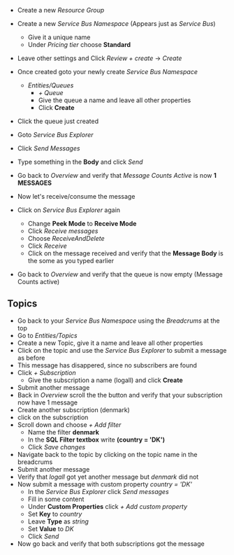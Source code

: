 - Create a new *Resource Group*
- Create a new *Service Bus Namespace* (Appears just as *Service Bus*)
   - Give it a unique name
   - Under *Pricing tier* choose **Standard**
- Leave other settings and Click *Review + create* -> *Create*

- Once created goto your newly create *Service Bus Namespace*
  - *Entities/Queues*
    - *+ Queue*
    - Give the queue a name and leave all other properties 
    - Click **Create**

 - Click the queue just created
 - Goto *Service Bus Explorer*
 - Click *Send Messages*
 - Type something in the **Body** and click *Send*
 - Go back to *Overview* and verify that *Message Counts Active* is now **1 MESSAGES**

 - Now let's receive/consume the message
 - Click on *Service Bus Explorer* again
   - Change **Peek Mode** to **Receive Mode**
   - Click *Receive messages*
   - Choose *ReceiveAndDelete*
   - Click *Receive*
   - Click on the message received and verify that the **Message Body** is the some as you typed earlier

 - Go back to *Overview* and verify that the queue is now empty (Message Counts active)

 ## Topics

 - Go back to your *Service Bus Namespace* using the *Breadcrums* at the top
 - Go to *Entities/Topics*
 - Create a new Topic, give it a name and leave all other properties
 - Click on the topic and use the *Service Bus Explorer* to submit a message as before
 - This message has disappered, since no subscribers are found
 - Click *+ Subscription*
   - Give the subscription a name (logall) and click **Create**
 - Submit another message
 - Back in *Overview* scroll the the button and verify that your subscription now have 1 message
 - Create another subscription (denmark)
 - click on the subscription
 - Scroll down and choose *+ Add filter*
   - Name the filter **denmark**
   - In the **SQL Filter textbox** write  **(country = 'DK')**
   - Click *Save changes*
 - Navigate back to the topic by clicking on the topic name in the breadcrums
 - Submit another message
 - Verify that *logall* got yet another message but *denmark* did not
 - Now submit a message with custom property *country = 'DK'*
   - In the *Service Bus Explorer* click *Send messages*
   - Fill in some content
   - Under **Custom Properties** click *+ Add custom property*
   - Set **Key** to *country*
   - Leave **Type** as *string*
   - Set **Value** to *DK*
   - Click *Send*
 - Now go back and verify that both subscriptions got the message


     

